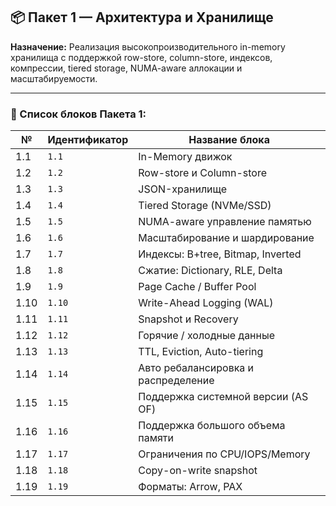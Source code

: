 ## 📦 Пакет 1 — Архитектура и Хранилище

**Назначение:** Реализация высокопроизводительного in-memory хранилища с поддержкой row-store, column-store, индексов, компрессии, tiered storage, NUMA-aware аллокации и масштабируемости.

---

### 🔢 Список блоков Пакета 1:

| №    | Идентификатор | Название блока                      |
| ---- | ------------- | ----------------------------------- |
| 1.1  | `1.1`         | In-Memory движок                    |
| 1.2  | `1.2`         | Row-store и Column-store            |
| 1.3  | `1.3`         | JSON-хранилище                      |
| 1.4  | `1.4`         | Tiered Storage (NVMe/SSD)           |
| 1.5  | `1.5`         | NUMA-aware управление памятью       |
| 1.6  | `1.6`         | Масштабирование и шардирование      |
| 1.7  | `1.7`         | Индексы: B+tree, Bitmap, Inverted   |
| 1.8  | `1.8`         | Сжатие: Dictionary, RLE, Delta      |
| 1.9  | `1.9`         | Page Cache / Buffer Pool            |
| 1.10 | `1.10`        | Write-Ahead Logging (WAL)           |
| 1.11 | `1.11`        | Snapshot и Recovery                 |
| 1.12 | `1.12`        | Горячие / холодные данные           |
| 1.13 | `1.13`        | TTL, Eviction, Auto-tiering         |
| 1.14 | `1.14`        | Авто ребалансировка и распределение |
| 1.15 | `1.15`        | Поддержка системной версии (AS OF)  |
| 1.16 | `1.16`        | Поддержка большого объема памяти    |
| 1.17 | `1.17`        | Ограничения по CPU/IOPS/Memory      |
| 1.18 | `1.18`        | Copy-on-write snapshot              |
| 1.19 | `1.19`        | Форматы: Arrow, PAX                 |

